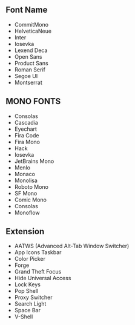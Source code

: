 ## **Font Name**
- CommitMono  
- HelveticaNeue  
- Inter  
- Iosevka  
- Lexend Deca  
- Open Sans  
- Product Sans  
- Roman Serif  
- Segoe UI  
- Montserrat  

## **MONO FONTS**
- Consolas  
- Cascadia  
- Eyechart  
- Fira Code  
- Fira Mono  
- Hack  
- Iosevka  
- JetBrains Mono  
- Menlo  
- Monaco  
- Monolisa  
- Roboto Mono  
- SF Mono  
- Comic Mono  
- Consolas  
- Monoflow  

## **Extension**
- AATWS (Advanced Alt-Tab Window Switcher)  
- App Icons Taskbar  
- Color Picker  
- Forge  
- Grand Theft Focus  
- Hide Universal Access  
- Lock Keys  
- Pop Shell  
- Proxy Switcher  
- Search Light  
- Space Bar  
- V-Shell  
